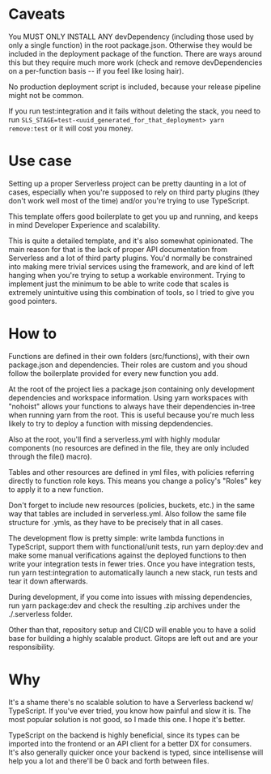 # Caveats
You MUST ONLY INSTALL ANY devDependency (including those used by only a single function) in the root package.json. Otherwise they would be included in the deployment package of the function. There are ways around this but they require much more work (check and remove devDependencies on a per-function basis -- if you feel like losing hair).

No production deployment script is included, because your release pipeline might not be common.

If you run test:integration and it fails without deleting the stack, you need to run `SLS_STAGE=test-<uuid_generated_for_that_deployment> yarn remove:test` or it will cost you money.

# Use case
Setting up a proper Serverless project can be pretty daunting in a lot of cases, especially when you're supposed to rely on third party plugins (they don't work well most of the time) and/or you're trying to use TypeScript.

This template offers good boilerplate to get you up and running, and keeps in mind Developer Experience and scalability.

This is quite a detailed template, and it's also somewhat opinionated. The main reason for that is the lack of proper API documentation from Serverless and a lot of third party plugins. You'd normally be constrained into making mere trivial services using the framework, and are kind of left hanging when you're trying to setup a workable environment. Trying to implement just the minimum to be able to write code that scales is extremely unintuitive using this combination of tools, so I tried to give you good pointers.

# How to
Functions are defined in their own folders (src/functions), with their own package.json and dependencies. Their roles are custom and you shoud follow the boilerplate provided for every new function you add.

At the root of the project lies a package.json containing only development dependencies and workspace information. Using yarn workspaces with "nohoist" allows your functions to always have their dependencies in-tree when running yarn from the root. This is useful because you're much less likely to try to deploy a function with missing depdendencies.

Also at the root, you'll find a serverless.yml with highly modular components (no resources are defined in the file, they are only included through the file() macro).

Tables and other resources are defined in yml files, with policies referring directly to function role keys. This means you change a policy's "Roles" key to apply it to a new function.

Don't forget to include new resources (policies, buckets, etc.) in the same way that tables are included in serverless.yml. Also follow the same file structure for .ymls, as they have to be precisely that in all cases.

The development flow is pretty simple: write lambda functions in TypeScript, support them with functional/unit tests, run yarn deploy:dev and make some manual verifications against the deployed functions to then write your integration tests in fewer tries. Once you have integration tests, run yarn test:integration to automatically launch a new stack, run tests and tear it down afterwards.

During development, if you come into issues with missing dependencies, run yarn package:dev and check the resulting .zip archives under the ./.serverless folder.

Other than that, repository setup and CI/CD will enable you to have a solid base for building a highly scalable product. Gitops are left out and are your responsibility.

# Why
It's a shame there's no scalable solution to have a Serverless backend w/ TypeScript. If you've ever tried, you know how painful and slow it is. The most popular solution is not good, so I made this one. I hope it's better.

TypeScript on the backend is highly beneficial, since its types can be imported into the frontend or an API client for a better DX for consumers. It's also generally quicker once your backend is typed, since intellisense will help you a lot and there'll be 0 back and forth between files.